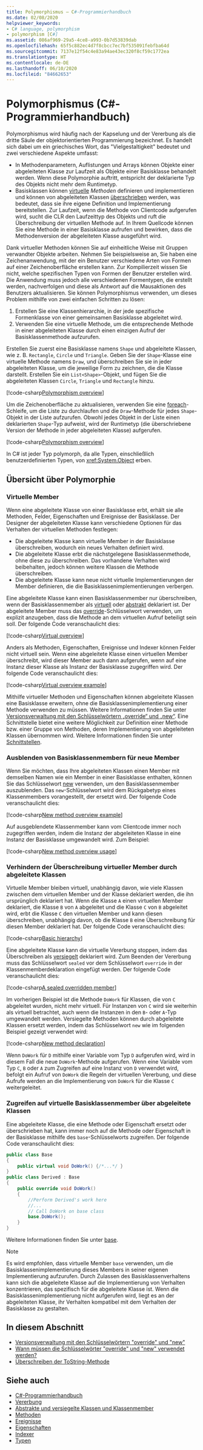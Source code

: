 ```yaml
---
title: Polymorphismus – C#-Programmierhandbuch
ms.date: 02/08/2020
helpviewer_keywords:
- C# language, polymorphism
- polymorphism [C#]
ms.assetid: 086af969-29a5-4ce8-a993-0b7d53839dab
ms.openlocfilehash: 65f5c882ec4d7f8cbcc7ec7bf535091febfba64d
ms.sourcegitcommit: 7137e12f54c4e83a94ae43ec320f8cf59c1772ea
ms.translationtype: HT
ms.contentlocale: de-DE
ms.lasthandoff: 06/10/2020
ms.locfileid: "84662653"
---
```

# <a name="polymorphism-c-programming-guide"></a>Polymorphismus (C#-Programmierhandbuch)

Polymorphismus wird häufig nach der Kapselung und der Vererbung als die dritte Säule der objektorientierten Programmierung bezeichnet. Es handelt sich dabei um ein griechisches Wort, das "Vielgestaltigkeit" bedeutet und zwei verschiedene Aspekte umfasst:
  
- In Methodenparametern, Auflistungen und Arrays können Objekte einer abgeleiteten Klasse zur Laufzeit als Objekte einer Basisklasse behandelt werden. Wenn diese Polymorphie auftritt, entspricht der deklarierte Typ des Objekts nicht mehr dem Runtimetyp.
- Basisklassen können [virtuelle](../../language-reference/keywords/virtual.md) *Methoden* definieren und implementieren und können von abgeleiteten Klassen [überschrieben](../../language-reference/keywords/override.md) werden, was bedeutet, dass sie ihre eigene Definition und Implementierung bereitstellen. Zur Laufzeit, wenn die Methode von Clientcode aufgerufen wird, sucht die CLR den Laufzeittyp des Objekts und ruft die Überschreibung der virtuellen Methode auf. In Ihrem Quellcode können Sie eine Methode in einer Basisklasse aufrufen und bewirken, dass die Methodenversion der abgeleiteten Klasse ausgeführt wird.

Dank virtueller Methoden können Sie auf einheitliche Weise mit Gruppen verwandter Objekte arbeiten. Nehmen Sie beispielsweise an, Sie haben eine Zeichenanwendung, mit der ein Benutzer verschiedene Arten von Formen auf einer Zeichenoberfläche erstellen kann. Zur Kompilierzeit wissen Sie nicht, welche spezifischen Typen von Formen der Benutzer erstellen wird. Die Anwendung muss jedoch alle verschiedenen Formentypen, die erstellt werden, nachverfolgen und diese als Antwort auf die Mausaktionen des Benutzers aktualisieren. Sie können Polymorphismus verwenden, um dieses Problem mithilfe von zwei einfachen Schritten zu lösen:

1. Erstellen Sie eine Klassenhierarchie, in der jede spezifische Formenklasse von einer gemeinsamen Basisklasse abgeleitet wird.
1. Verwenden Sie eine virtuelle Methode, um die entsprechende Methode in einer abgeleiteten Klasse durch einen einzigen Aufruf der Basisklassenmethode aufzurufen.

Erstellen Sie zuerst eine Basisklasse namens `Shape` und abgeleitete Klassen, wie z. B. `Rectangle`, `Circle` und `Triangle`. Geben Sie der `Shape`-Klasse eine virtuelle Methode namens `Draw`, und überschreiben Sie sie in jeder abgeleiteten Klasse, um die jeweilige Form zu zeichnen, die die Klasse darstellt. Erstellen Sie ein `List<Shape>`-Objekt, und fügen Sie die abgeleiteten Klassen `Circle`, `Triangle` und `Rectangle` hinzu.

[!code-csharp[Polymorphism overview](~/samples/snippets/csharp/objectoriented/Inheritance.cs#PolymorphismOverview)]

Um die Zeichenoberfläche zu aktualisieren, verwenden Sie eine [foreach](../../language-reference/keywords/foreach-in.md)-Schleife, um die Liste zu durchlaufen und die `Draw`-Methode für jedes `Shape`-Objekt in der Liste aufzurufen. Obwohl jedes Objekt in der Liste einen deklarierten `Shape`-Typ aufweist, wird der Runtimetyp (die überschriebene Version der Methode in jeder abgeleiteten Klasse) aufgerufen.

[!code-csharp[Polymorphism overview](~/samples/snippets/csharp/objectoriented/Inheritance.cs#UsePolymorphism)]

In C# ist jeder Typ polymorph, da alle Typen, einschließlich benutzerdefinierten Typen, von <xref:System.Object> erben.  

## <a name="polymorphism-overview"></a>Übersicht über Polymorphie

### <a name="virtual-members"></a>Virtuelle Member

Wenn eine abgeleitete Klasse von einer Basisklasse erbt, erhält sie alle Methoden, Felder, Eigenschaften und Ereignisse der Basisklasse. Der Designer der abgeleiteten Klasse kann verschiedene Optionen für das Verhalten der virtuellen Methoden festlegen:

- Die abgeleitete Klasse kann virtuelle Member in der Basisklasse überschreiben, wodurch ein neues Verhalten definiert wird.
- Die abgeleitete Klasse erbt die nächstgelegene Basisklassenmethode, ohne diese zu überschreiben. Das vorhandene Verhalten wird beibehalten, jedoch können weitere Klassen die Methode überschreiben.
- Die abgeleitete Klasse kann neue nicht virtuelle Implementierungen der Member definieren, die die Basisklassenimplementierungen verbergen.

Eine abgeleitete Klasse kann einen Basisklassenmember nur überschreiben, wenn der Basisklassenmember als [virtuell](../../language-reference/keywords/virtual.md) oder [abstrakt](../../language-reference/keywords/abstract.md) deklariert ist. Der abgeleitete Member muss das [override](../../language-reference/keywords/override.md)-Schlüsselwort verwenden, um explizit anzugeben, dass die Methode an dem virtuellen Aufruf beteiligt sein soll. Der folgende Code veranschaulicht dies:

[!code-csharp[Virtual overview](~/samples/snippets/csharp/objectoriented/Inheritance.cs#VirtualMethods)]

Anders als Methoden, Eigenschaften, Ereignisse und Indexer können Felder nicht virtuell sein. Wenn eine abgeleitete Klasse einen virtuellen Member überschreibt, wird dieser Member auch dann aufgerufen, wenn auf eine Instanz dieser Klasse als Instanz der Basisklasse zugegriffen wird. Der folgende Code veranschaulicht dies:

[!code-csharp[Virtual overview example](~/samples/snippets/csharp/objectoriented/Inheritance.cs#SnippetTestVirtualMethods)]

Mithilfe virtueller Methoden und Eigenschaften können abgeleitete Klassen eine Basisklasse erweitern, ohne die Basisklassenimplementierung einer Methode verwenden zu müssen. Weitere Informationen finden Sie unter [Versionsverwaltung mit den Schlüsselwörtern „override“ und „new“](./versioning-with-the-override-and-new-keywords.md). Eine Schnittstelle bietet eine weitere Möglichkeit zur Definition einer Methode bzw. einer Gruppe von Methoden, deren Implementierung von abgeleiteten Klassen übernommen wird. Weitere Informationen finden Sie unter [Schnittstellen](../interfaces/index.md).

### <a name="hide-base-class-members-with-new-members"></a>Ausblenden von Basisklassenmembern für neue Member

Wenn Sie möchten, dass Ihre abgeleiteten Klassen einen Member mit demselben Namen wie ein Member in einer Basisklasse enthalten, können Sie das Schlüsselwort [new](../../language-reference/keywords/new-modifier.md) verwenden, um den Basisklassenmember auszublenden. Das `new`-Schlüsselwort wird dem Rückgabetyp eines Klassenmembers vorangestellt, der ersetzt wird. Der folgende Code veranschaulicht dies:

[!code-csharp[New method overview example](~/samples/snippets/csharp/objectoriented/Inheritance.cs#NewMethods)]

Auf ausgeblendete Klassenmember kann vom Clientcode immer noch zugegriffen werden, indem die Instanz der abgeleiteten Klasse in eine Instanz der Basisklasse umgewandelt wird. Zum Beispiel:

[!code-csharp[New method overview usage](~/samples/snippets/csharp/objectoriented/Inheritance.cs#UseNewMethods)]

### <a name="prevent-derived-classes-from-overriding-virtual-members"></a>Verhindern der Überschreibung virtueller Member durch abgeleitete Klassen  

Virtuelle Member bleiben virtuell, unabhängig davon, wie viele Klassen zwischen dem virtuellen Member und der Klasse deklariert werden, die ihn ursprünglich deklariert hat. Wenn die Klasse `A` einen virtuellen Member deklariert, die Klasse `B` von `A` abgeleitet und die Klasse `C` von `B` abgeleitet wird, erbt die Klasse `C` den virtuellen Member und kann diesen überschreiben, unabhängig davon, ob die Klasse `B` eine Überschreibung für diesen Member deklariert hat. Der folgende Code veranschaulicht dies:

[!code-csharp[Basic hierarchy](~/samples/snippets/csharp/objectoriented/Hierarchy.cs#FirstHierarchy)]

Eine abgeleitete Klasse kann die virtuelle Vererbung stoppen, indem das Überschreiben als [versiegelt](../../language-reference/keywords/sealed.md) deklariert wird. Zum Beenden der Vererbung muss das Schlüsselwort `sealed` vor dem Schlüsselwort `override` in der Klassenmemberdeklaration eingefügt werden. Der folgende Code veranschaulicht dies:

[!code-csharp[A sealed overridden member](~/samples/snippets/csharp/objectoriented/Hierarchy.cs#SealedOverride)]

Im vorherigen Beispiel ist die Methode `DoWork` für Klassen, die von `C` abgeleitet wurden, nicht mehr virtuell. Für Instanzen von `C` wird sie weiterhin als virtuell betrachtet, auch wenn die Instanzen in den `B`- oder `A`-Typ umgewandelt werden. Versiegelte Methoden können durch abgeleitete Klassen ersetzt werden, indem das Schlüsselwort `new` wie im folgenden Beispiel gezeigt verwendet wird:

[!code-csharp[New method declaration](~/samples/snippets/csharp/objectoriented/Hierarchy.cs#NewDeclaration)]

Wenn `DoWork` für `D` mithilfe einer Variable vom Typ `D` aufgerufen wird, wird in diesem Fall die neue `DoWork`-Methode aufgerufen. Wenn eine Variable vom Typ `C`, `B` oder `A` zum Zugreifen auf eine Instanz von `D` verwendet wird, befolgt ein Aufruf von `DoWork` die Regeln der virtuellen Vererbung, und diese Aufrufe werden an die Implementierung von `DoWork` für die Klasse `C` weitergeleitet.

### <a name="access-base-class-virtual-members-from-derived-classes"></a>Zugreifen auf virtuelle Basisklassenmember über abgeleitete Klassen

Eine abgeleitete Klasse, die eine Methode oder Eigenschaft ersetzt oder überschrieben hat, kann immer noch auf die Methode oder Eigenschaft in der Basisklasse mithilfe des `base`-Schlüsselworts zugreifen. Der folgende Code veranschaulicht dies:

```csharp
public class Base
{
    public virtual void DoWork() {/*...*/ }
}
public class Derived : Base
{
    public override void DoWork()
    {
        //Perform Derived's work here
        //...
        // Call DoWork on base class
        base.DoWork();
    }
}
```

Weitere Informationen finden Sie unter [base](../../language-reference/keywords/base.md).

> [!NOTE]
> Es wird empfohlen, dass virtuelle Member `base` verwenden, um die Basisklassenimplementierung dieses Members in seiner eigenen Implementierung aufzurufen. Durch Zulassen des Basisklassenverhaltens kann sich die abgeleitete Klasse auf die Implementierung von Verhalten konzentrieren, das spezifisch für die abgeleitete Klasse ist. Wenn die Basisklassenimplementierung nicht aufgerufen wird, liegt es an der abgeleiteten Klasse, ihr Verhalten kompatibel mit dem Verhalten der Basisklasse zu gestalten.

## <a name="in-this-section"></a>In diesem Abschnitt

- [Versionsverwaltung mit den Schlüsselwörtern "override" und "new"](./versioning-with-the-override-and-new-keywords.md)
- [Wann müssen die Schlüsselwörter "override" und "new" verwendet werden?](./knowing-when-to-use-override-and-new-keywords.md)
- [Überschreiben der ToString-Methode](./how-to-override-the-tostring-method.md)

## <a name="see-also"></a>Siehe auch

- [C#-Programmierhandbuch](../index.md)
- [Vererbung](./inheritance.md)
- [Abstrakte und versiegelte Klassen und Klassenmember](./abstract-and-sealed-classes-and-class-members.md)
- [Methoden](./methods.md)
- [Ereignisse](../events/index.md)
- [Eigenschaften](./properties.md)
- [Indexer](../indexers/index.md)
- [Typen](../types/index.md)
